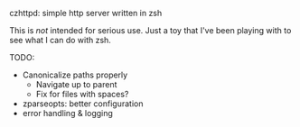 czhttpd: simple http server written in zsh

This is *not* intended for serious use. Just a toy that I've been playing with to see what I can do with zsh.

TODO:
- Canonicalize paths properly
    - Navigate up to parent
    - Fix for files with spaces?
- zparseopts: better configuration
- error handling & logging
